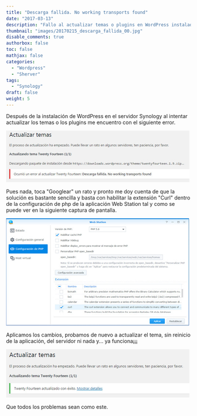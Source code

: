 ```yaml
---
title: "Descarga fallida. No working transports found"
date: "2017-03-13"
description: "Fallo al actualizar temas o plugins en WordPress instalado sobre Synology"
thumbnail: "images/20170215_descarga_fallida_00.jpg"
disable_comments: true
authorbox: false
toc: false
mathjax: false
categories:
  - "Wordpress"
  - "Sherver"
tags:
  - "Synology"
draft: false
weight: 5
---
```

Después de la instalación de WordPress en el servidor Synology al intentar actualizar los temas o los plugins me encuentro con el siguiente error.

![imagen][1]

Pues nada, toca "Googlear" un rato y pronto me doy cuenta de que la solución es bastante sencilla y basta con habilitar la extensión "Curl" dentro de la configuración de php de la aplicación Web Station tal y como se puede ver en la siguiente captura de pantalla.

![imagen][2]

Aplicamos los cambios, probamos de nuevo a actualizar el tema, sin reinicio de la aplicación, del servidor ni nada y... ya funciona¡¡¡

![imagen][3]

Que todos los problemas sean como este.

[1]: /images/20170215_descarga_fallida_01.jpg
[2]: /images/20170215_descarga_fallida_02.jpg
[3]: /images/20170215_descarga_fallida_03.jpg